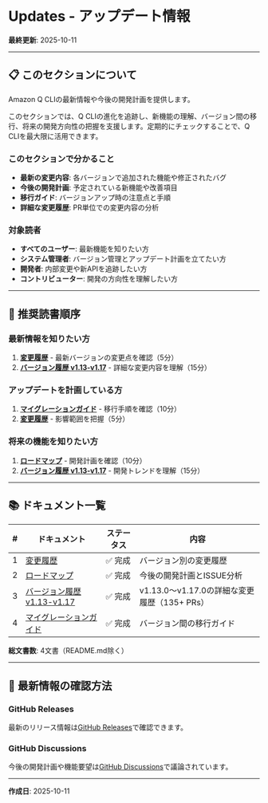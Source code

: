 # Updates - アップデート情報

**最終更新**: 2025-10-11

---

## 📋 このセクションについて

Amazon Q CLIの最新情報や今後の開発計画を提供します。

このセクションでは、Q CLIの進化を追跡し、新機能の理解、バージョン間の移行、将来の開発方向性の把握を支援します。定期的にチェックすることで、Q CLIを最大限に活用できます。

### このセクションで分かること

- **最新の変更内容**: 各バージョンで追加された機能や修正されたバグ
- **今後の開発計画**: 予定されている新機能や改善項目
- **移行ガイド**: バージョンアップ時の注意点と手順
- **詳細な変更履歴**: PR単位での変更内容の分析

### 対象読者

- **すべてのユーザー**: 最新機能を知りたい方
- **システム管理者**: バージョン管理とアップデート計画を立てたい方
- **開発者**: 内部変更や新APIを追跡したい方
- **コントリビューター**: 開発の方向性を理解したい方

---

## 🎯 推奨読書順序

### 最新情報を知りたい方
1. **[変更履歴](changelog.md)** - 最新バージョンの変更点を確認（5分）
2. **[バージョン履歴 v1.13-v1.17](version-history-v1.13-v1.17.md)** - 詳細な変更内容を理解（15分）

### アップデートを計画している方
1. **[マイグレーションガイド](migration-guides.md)** - 移行手順を確認（10分）
2. **[変更履歴](changelog.md)** - 影響範囲を把握（5分）

### 将来の機能を知りたい方
1. **[ロードマップ](roadmap.md)** - 開発計画を確認（10分）
2. **[バージョン履歴 v1.13-v1.17](version-history-v1.13-v1.17.md)** - 開発トレンドを理解（15分）

---

## 📚 ドキュメント一覧

| # | ドキュメント | ステータス | 内容 |
|---|-------------|-----------|------|
| 1 | [変更履歴](changelog.md) | ✅ 完成 | バージョン別の変更履歴 |
| 2 | [ロードマップ](roadmap.md) | ✅ 完成 | 今後の開発計画とISSUE分析 |
| 3 | [バージョン履歴 v1.13-v1.17](version-history-v1.13-v1.17.md) | ✅ 完成 | v1.13.0～v1.17.0の詳細な変更履歴（135+ PRs） |
| 4 | [マイグレーションガイド](migration-guides.md) | ✅ 完成 | バージョン間の移行ガイド |

**総文書数**: 4文書（README.md除く）

---

## 📰 最新情報の確認方法

### GitHub Releases
最新のリリース情報は[GitHub Releases](https://github.com/aws/amazon-q-developer-cli/releases)で確認できます。

### GitHub Discussions
今後の開発計画や機能要望は[GitHub Discussions](https://github.com/aws/amazon-q-developer-cli/discussions)で議論されています。

---

**作成日**: 2025-10-11

